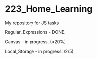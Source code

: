 # 223_Home_Learning
My repository for JS tasks

Regular_Expressions - DONE.

Canvas - in progress. (≈20%)

Local_Storage - in progress. (2/5)
